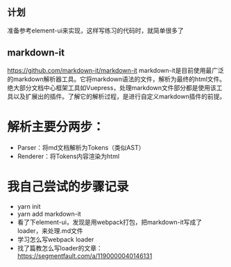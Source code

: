 ## 计划
准备参考element-ui来实现，这样写练习的代码时，就简单很多了
## markdown-it
https://github.com/markdown-it/markdown-it
markdown-it是目前使用最广泛的markdown解析器工具。它将markdown语法的文件，解析为最终的html文件。绝大部分文档中心框架工具如Vuepress，处理markdown文件部分都是使用该工具以及扩展出的插件。了解它的解析过程，是进行自定义markdown插件的前提。
# 解析主要分两步：
- Parser：将md文档解析为Tokens（类似AST）
- Renderer：将Tokens内容渲染为html

# 我自己尝试的步骤记录
- yarn init
- yarn add markdown-it
- 看了下element-ui，发现是用webpack打包，把markdown-it写成了loader，来处理.md文件
- 学习怎么写webpack loader
- 找了篇教怎么写loader的文章：https://segmentfault.com/a/1190000040146131
